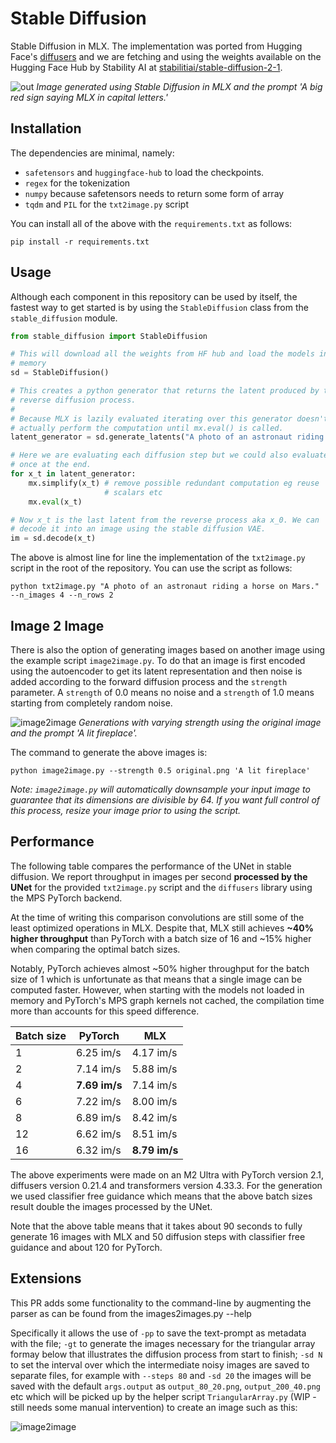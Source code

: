 Stable Diffusion
================

Stable Diffusion in MLX. The implementation was ported from Hugging Face's
[diffusers](https://huggingface.co/docs/diffusers/index) and we are fetching
and using the weights available on the Hugging Face Hub by Stability AI at
[stabilitiai/stable-diffusion-2-1](https://huggingface.co/stabilityai/stable-diffusion-2-1).

![out](generated-mlx.png)
*Image generated using Stable Diffusion in MLX and the prompt 'A big red sign saying MLX in capital letters.'*

Installation
------------

The dependencies are minimal, namely:

- `safetensors` and `huggingface-hub` to load the checkpoints.
- `regex` for the tokenization
- `numpy` because safetensors needs to return some form of array
- `tqdm` and `PIL` for the `txt2image.py` script

You can install all of the above with the `requirements.txt` as follows:

    pip install -r requirements.txt

Usage
------

Although each component in this repository can be used by itself, the fastest
way to get started is by using the `StableDiffusion` class from the `stable_diffusion`
module.

```python
from stable_diffusion import StableDiffusion

# This will download all the weights from HF hub and load the models in
# memory
sd = StableDiffusion()

# This creates a python generator that returns the latent produced by the
# reverse diffusion process.
#
# Because MLX is lazily evaluated iterating over this generator doesn't
# actually perform the computation until mx.eval() is called.
latent_generator = sd.generate_latents("A photo of an astronaut riding a horse on Mars.")

# Here we are evaluating each diffusion step but we could also evaluate
# once at the end.
for x_t in latent_generator:
    mx.simplify(x_t) # remove possible redundant computation eg reuse
                     # scalars etc
    mx.eval(x_t)

# Now x_t is the last latent from the reverse process aka x_0. We can
# decode it into an image using the stable diffusion VAE.
im = sd.decode(x_t)
```

The above is almost line for line the implementation of the `txt2image.py`
script in the root of the repository. You can use the script as follows:

    python txt2image.py "A photo of an astronaut riding a horse on Mars." --n_images 4 --n_rows 2

Image 2 Image
-------------

There is also the option of generating images based on another image using the
example script `image2image.py`. To do that an image is first encoded using the
autoencoder to get its latent representation and then noise is added according
to the forward diffusion process and the `strength` parameter. A `strength` of
0.0 means no noise and a `strength` of 1.0 means starting from completely
random noise.

![image2image](im2im.png)
*Generations with varying strength using the original image and the prompt 'A lit fireplace'.*

The command to generate the above images is:

    python image2image.py --strength 0.5 original.png 'A lit fireplace'

*Note: `image2image.py` will automatically downsample your input image to guarantee that its dimensions are divisible by 64. If you want full control of this process, resize your image prior to using the script.*

Performance
-----------

The following table compares the performance of the UNet in stable diffusion.
We report throughput in images per second **processed by the UNet** for the
provided `txt2image.py` script and the `diffusers` library using the MPS
PyTorch backend.

At the time of writing this comparison convolutions are still some of the least
optimized operations in MLX. Despite that, MLX still achieves **~40% higher
throughput** than PyTorch with a batch size of 16 and ~15% higher when
comparing the optimal batch sizes.

Notably, PyTorch achieves almost ~50% higher throughput for the batch size of 1
which is unfortunate as that means that a single image can be computed faster.
However, when starting with the models not loaded in memory and PyTorch's MPS
graph kernels not cached, the compilation time more than accounts for this
speed difference.

| Batch size |   PyTorch   |     MLX     |
| ---------- | ----------- | ----------- |
| 1          |  6.25 im/s  |  4.17 im/s  |
| 2          |  7.14 im/s  |  5.88 im/s  |
| 4          |**7.69 im/s**|  7.14 im/s  |
| 6          |  7.22 im/s  |  8.00 im/s  |
| 8          |  6.89 im/s  |  8.42 im/s  |
| 12         |  6.62 im/s  |  8.51 im/s  |
| 16         |  6.32 im/s  |**8.79 im/s**|

The above experiments were made on an M2 Ultra with PyTorch version 2.1,
diffusers version 0.21.4 and transformers version 4.33.3. For the generation we
used classifier free guidance which means that the above batch sizes result
double the images processed by the UNet.

Note that the above table means that it takes about 90 seconds to fully
generate 16 images with MLX and 50 diffusion steps with classifier free
guidance and about 120 for PyTorch.

Extensions
----------

This PR adds some functionality to the command-line by augmenting the parser as can be found from the images2images.py --help

Specifically it allows the use of `-pp` to save the text-prompt as metadata with the file; `-gt` to generate the images necessary for the triangular array formay below that illustrates the diffusion process from start to finish; `-sd N` to set the interval over which the intermediate noisy images are saved to separate files, for example with `--steps 80` and `-sd 20` the images will be saved with the default `args.output` as `output_80_20.png`, `output_200_40.png` etc which will be picked up by the helper script `TriangularArray.py` (WIP - still needs some manual intervention) to create an image such as this:

![image2image](testimageSTRENGTHNew2_80_60.png)